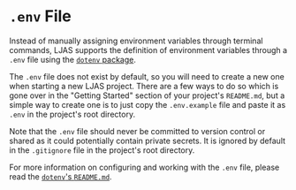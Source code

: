 # `.env` File

Instead of manually assigning environment variables through terminal commands, LJAS supports the definition of environment variables through a `.env` file using the [`dotenv` package](https://github.com/motdotla/dotenv).

The `.env` file does not exist by default, so you will need to create a new one when starting a new LJAS project. There are a few ways to do so which is gone over in the "Getting Started" section of your project's `README.md`, but a simple way to create one is to just copy the `.env.example` file and paste it as `.env` in the project's root directory.

Note that the `.env` file should never be committed to version control or shared as it could potentially contain private secrets. It is ignored by default in the `.gitignore` file in the project's root directory.

For more information on configuring and working with the `.env` file, please read the [`dotenv`'s `README.md`](https://github.com/motdotla/dotenv).
